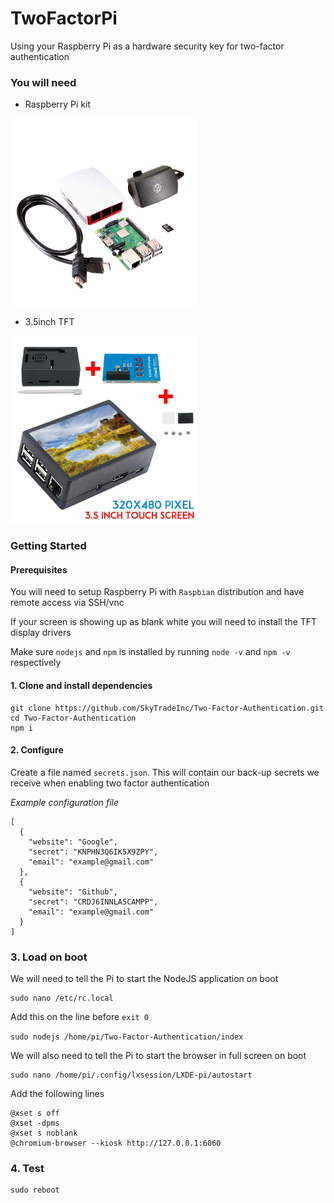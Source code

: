 # TwoFactorPi
Using your Raspberry Pi as a hardware security key for two-factor authentication

### You will need
- Raspberry Pi kit

<img alt="Raspberry Pi kit" src="documentation/pikit.jpg" width="300">

- 3.5inch TFT

<img alt="TFT Pi kit" src="documentation/tftkit.jpg" width="300">

### Getting Started

#### Prerequisites
You will need to setup Raspberry Pi with `Raspbian` distribution and have remote access via SSH/vnc

If your screen is showing up as blank white you will need to install the TFT display drivers

Make sure `nodejs` and `npm` is installed by running `node -v` and `npm -v` respectively

#### 1. Clone and install dependencies


```
git clone https://github.com/SkyTradeInc/Two-Factor-Authentication.git
cd Two-Factor-Authentication
npm i
```

#### 2. Configure
Create a file named `secrets.json`. This will contain our back-up secrets we receive when enabling two factor authentication

*Example configuration file*
```
[
  {
    "website": "Google",
    "secret": "KNPHN3Q6IK5X9ZPY",
    "email": "example@gmail.com"
  },
  {
    "website": "Github",
    "secret": "CRDJ6INNLA5CAMPP",
    "email": "example@gmail.com"
  }
]
```

### 3. Load on boot

We will need to tell the Pi to start the NodeJS application on boot

```
sudo nano /etc/rc.local
```

Add this on the line before `exit 0`

`sudo nodejs /home/pi/Two-Factor-Authentication/index`

We will also need to tell the Pi to start the browser in full screen on boot

```
sudo nano /home/pi/.config/lxsession/LXDE-pi/autostart
```
Add the following lines
```
@xset s off
@xset -dpms
@xset s noblank
@chromium-browser --kiosk http://127.0.0.1:6060
```

### 4. Test
```
sudo reboot
```
